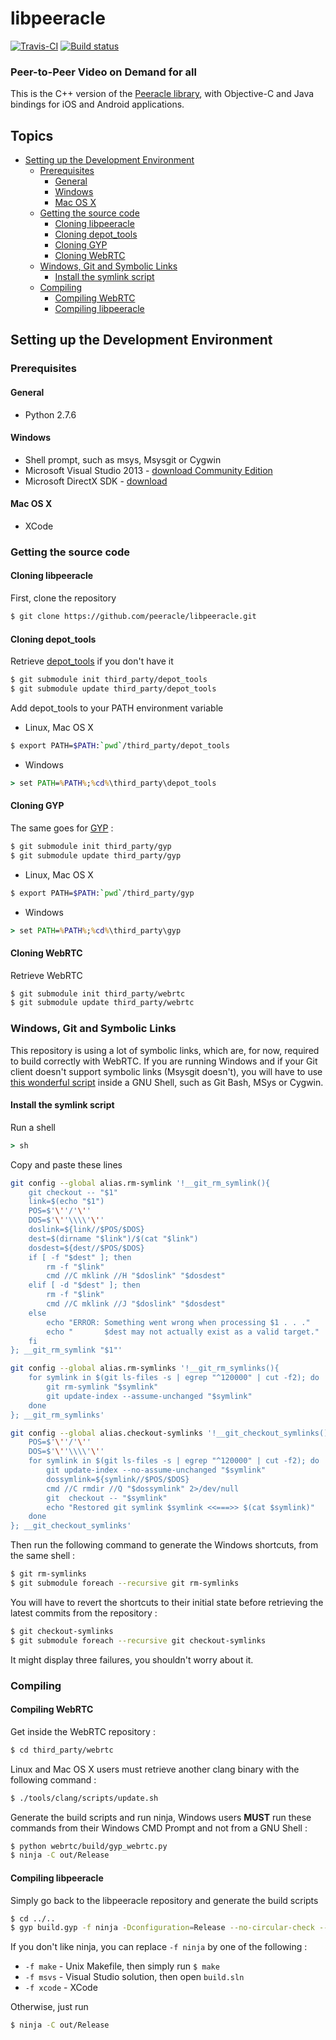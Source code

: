 # libpeeracle

[![Travis-CI](https://travis-ci.org/peeracle/libpeeracle.svg)](https://travis-ci.org/peeracle/libpeeracle) [![Build status](https://ci.appveyor.com/api/projects/status/a5pf8w7c60vssv5c?svg=true)](https://ci.appveyor.com/project/aisouard/libpeeracle)

### Peer-to-Peer Video on Demand for all

This is the C++ version of the [Peeracle library](https://github.com/peeracle/peeracle),
with Objective-C and Java bindings for iOS and Android applications.

## Topics

* [Setting up the Development Environment](#setting-up-the-development-environment)
  * [Prerequisites](#prerequisites)
    * [General](#general)
    * [Windows](#windows)
    * [Mac OS X](#mac-os-x)
  * [Getting the source code](#getting-the-source-code)
    * [Cloning libpeeracle](#cloning-libpeeracle)
    * [Cloning depot_tools](#cloning-depot_tools)
    * [Cloning GYP](#cloning-gyp)
    * [Cloning WebRTC](#cloning-webrtc)
  * [Windows, Git and Symbolic Links](#windows-git-and-symbolic-links)
    * [Install the symlink script](#install-the-symlink-script)
  * [Compiling](#compiling)
    * [Compiling WebRTC](#compiling-webrtc)
    * [Compiling libpeeracle](#compiling-libpeeracle)

## Setting up the Development Environment

### Prerequisites

#### General
- Python 2.7.6

#### Windows
- Shell prompt, such as msys, Msysgit or Cygwin
- Microsoft Visual Studio 2013 - [download Community Edition](https://www.visualstudio.com/en-us/products/visual-studio-community-vs.aspx)
- Microsoft DirectX SDK - [download](https://www.microsoft.com/en-us/download/details.aspx?id=6812)

#### Mac OS X
- XCode

### Getting the source code

#### Cloning libpeeracle

First, clone the repository

```bash
$ git clone https://github.com/peeracle/libpeeracle.git
```

#### Cloning depot_tools

Retrieve [depot_tools](https://www.chromium.org/developers/how-tos/install-depot-tools) if you don't have it

```bash
$ git submodule init third_party/depot_tools
$ git submodule update third_party/depot_tools
```

Add depot_tools to your PATH environment variable

- Linux, Mac OS X
```bash
$ export PATH=$PATH:`pwd`/third_party/depot_tools
```

- Windows
```cmd
> set PATH=%PATH%;%cd%\third_party\depot_tools
```

#### Cloning GYP

The same goes for [GYP](https://chromium.googlesource.com/external/gyp) :

```bash
$ git submodule init third_party/gyp
$ git submodule update third_party/gyp
```

- Linux, Mac OS X
```bash
$ export PATH=$PATH:`pwd`/third_party/gyp
```

- Windows
```cmd
> set PATH=%PATH%;%cd%\third_party\gyp
```

#### Cloning WebRTC

Retrieve WebRTC

```bash
$ git submodule init third_party/webrtc
$ git submodule update third_party/webrtc
```

### Windows, Git and Symbolic Links

This repository is using a lot of symbolic links, which are, for now, required
to build correctly with WebRTC. If you are running Windows and if your Git client doesn't support symbolic
links (Msysgit doesn't), you will have to use [this wonderful script](http://stackoverflow.com/a/16754068) inside
a GNU Shell, such as Git Bash, MSys or Cygwin.

#### Install the symlink script

Run a shell

```cmd
> sh
```

Copy and paste these lines

```bash
git config --global alias.rm-symlink '!__git_rm_symlink(){
    git checkout -- "$1"
    link=$(echo "$1")
    POS=$'\''/'\''
    DOS=$'\''\\\\'\''
    doslink=${link//$POS/$DOS}
    dest=$(dirname "$link")/$(cat "$link")
    dosdest=${dest//$POS/$DOS}
    if [ -f "$dest" ]; then
        rm -f "$link"
        cmd //C mklink //H "$doslink" "$dosdest"
    elif [ -d "$dest" ]; then
        rm -f "$link"
        cmd //C mklink //J "$doslink" "$dosdest"
    else
        echo "ERROR: Something went wrong when processing $1 . . ."
        echo "       $dest may not actually exist as a valid target."
    fi
}; __git_rm_symlink "$1"'

git config --global alias.rm-symlinks '!__git_rm_symlinks(){
    for symlink in $(git ls-files -s | egrep "^120000" | cut -f2); do
        git rm-symlink "$symlink"
        git update-index --assume-unchanged "$symlink"
    done
}; __git_rm_symlinks'

git config --global alias.checkout-symlinks '!__git_checkout_symlinks(){
    POS=$'\''/'\''
    DOS=$'\''\\\\'\''
    for symlink in $(git ls-files -s | egrep "^120000" | cut -f2); do
        git update-index --no-assume-unchanged "$symlink"
        dossymlink=${symlink//$POS/$DOS}
        cmd //C rmdir //Q "$dossymlink" 2>/dev/null
        git  checkout -- "$symlink"
        echo "Restored git symlink $symlink <<===>> $(cat $symlink)"
    done
}; __git_checkout_symlinks'
```

Then run the following command to generate the Windows shortcuts, from the
same shell :

```bash
$ git rm-symlinks
$ git submodule foreach --recursive git rm-symlinks
```

You will have to revert the shortcuts to their initial state before retrieving
the latest commits from the repository :

```bash
$ git checkout-symlinks
$ git submodule foreach --recursive git checkout-symlinks
```

It might display three failures, you shouldn't worry about it.

### Compiling

#### Compiling WebRTC

Get inside the WebRTC repository :

```bash
$ cd third_party/webrtc
```

Linux and Mac OS X users must retrieve another clang binary with the following command :

```bash
$ ./tools/clang/scripts/update.sh
```

Generate the build scripts and run ninja, Windows users **MUST** run these commands from their Windows CMD Prompt and not from a GNU Shell :

```bash
$ python webrtc/build/gyp_webrtc.py
$ ninja -C out/Release
```

#### Compiling libpeeracle

Simply go back to the libpeeracle repository and generate the build scripts

```bash
$ cd ../..
$ gyp build.gyp -f ninja -Dconfiguration=Release --no-circular-check --check -Ithird_party/webrtc/webrtc/build/common.gypi -Ithird_party/webrtc/webrtc/supplement.gypi --depth=.
```

If you don't like ninja, you can replace `-f ninja` by one of the following :
- `-f make` - Unix Makefile, then simply run `$ make`
- `-f msvs` - Visual Studio solution, then open `build.sln`
- `-f xcode` - XCode

Otherwise, just run

```bash
$ ninja -C out/Release
```
